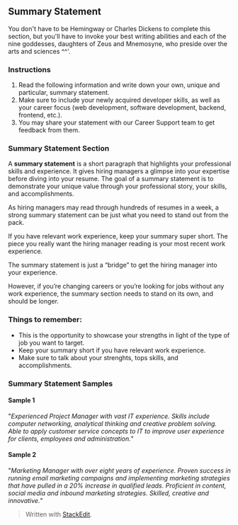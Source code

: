 ## Summary Statement
You don't have to be Hemingway or Charles Dickens to complete this section, but you'll have to invoke your best writing abilities and each of the nine goddesses, daughters of Zeus and Mnemosyne, who preside over the arts and sciences ^^'.

### Instructions
 1. Read the following information and write down your own, unique and particular, summary statement.
 2. Make sure to include your newly acquired developer skills, as well as your career focus (web development, software development, backend, frontend, etc.).
 3.  You may share your statement with our Career Support team to get feedback from them.

### Summary Statement Section
A **summary statement** is a short paragraph that highlights your professional skills and experience. It gives hiring managers a glimpse into your expertise before diving into your resume. The goal of a summary statement is to demonstrate your unique value through your professional story, your skills, and accomplishments.

As hiring managers may read through hundreds of resumes in a week, a strong summary statement can be just what you need to stand out from the pack.

If you have relevant work experience, keep your summary super short. The piece you really want the hiring manager reading is your most recent work experience.

The summary statement is just a “bridge” to get the hiring manager into your experience.

However, if you’re  changing careers or you’re looking for jobs without any work experience, the summary section needs to stand on its own, and should be longer.

### Things to remember:

 - This is the opportunity to showcase your strengths in light of the type of job you want to target.
 - Keep your summary short if you have relevant work experience.
 - Make sure to talk about your strenghts, tops skills, and accomplishments.

### Summary Statement Samples
#### Sample 1
"_Experienced Project Manager with vast IT experience. Skills include computer networking, analytical thinking and creative problem solving. Able to apply customer service concepts to IT to improve user experience for clients, employees and administration._"

#### Sample 2
"_Marketing Manager with over eight years of experience. Proven success in running email marketing campaigns and implementing marketing strategies that have pulled in a 20% increase in qualified leads. Proficient in content, social media and inbound marketing strategies. Skilled, creative and innovative._"

> Written with [StackEdit](https://stackedit.io/).
<!--stackedit_data:
eyJoaXN0b3J5IjpbLTEyMTgyMjg5MThdfQ==
-->